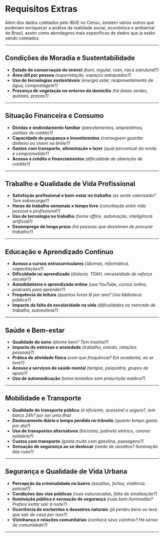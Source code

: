 # Requisitos Extras

Além dos dados coletados pelo IBGE no Censo, existem vários outros que poderiam enriquecer a análise da realidade social, econômica e ambiental do Brasil, assim como abordagens mais específicas de dados que ja estão sendo coletados.

---

## Condições de Moradia e Sustentabilidade
- **Estado de conservação do imóvel** *(bom, regular, ruim, risco estrutural?)*  
- **Área útil por pessoa** *(superlotação, espaços adequados?)*  
- **Uso de tecnologias sustentáveis** *(energia solar, reaproveitamento de água, compostagem?)*    
- **Presença de vegetação no entorno do domicílio** *(há áreas verdes, quintais, praças?)*  

---

## Situação Financeira e Consumo
- **Dívidas e endividamento familiar** *(parcelamentos, empréstimos, cartões de crédito?)*  
- **Capacidade de poupança e investimentos** *(conseguem guardar dinheiro ou vivem no limite?)*  
- **Gastos com transporte, alimentação e lazer** *(qual percentual da renda é comprometido?)*  
- **Acesso a crédito e financiamentos** *(dificuldade de obtenção de crédito?)*   

---

## Trabalho e Qualidade de Vida Profissional
- **Satisfação profissional e bem-estar no trabalho** *(se sente valorizado? Tem sobrecarga?)*  
- **Horas de trabalho semanais x tempo livre** *(conciliação entre vida pessoal e profissional?)*   
- **Uso de tecnologia no trabalho** *(home office, automação, inteligência artificial?)*  
- **Desemprego de longo prazo** *(há pessoas que desistiram de procurar trabalho?)*  

---

## Educação e Aprendizado Contínuo
- **Acesso a cursos extracurriculares** *(idiomas, informática, capacitações?)*  
- **Dificuldade no aprendizado** *(dislexia, TDAH, necessidade de reforço escolar?)*  
- **Autodidatismo e aprendizado online** *(usa YouTube, cursos online, podcasts para aprender?)*  
- **Frequência de leitura** *(quantos livros lê por ano? Usa biblioteca pública?)*  
- **Impacto da falta de escolaridade na vida** *(dificuldades no mercado de trabalho, autoestima?)*  

---

## Saúde e Bem-estar
- **Qualidade do sono** *(dorme bem? Tem insônia?)*  
- **Impacto do estresse e ansiedade** *(trabalho, estudo, relações pessoais?)*  
- **Prática de atividade física** *(com que frequência? Em academia, ao ar livre?)*  
- **Acesso a serviços de saúde mental** *(terapia, psiquiatra, grupos de apoio?)*  
- **Uso de automedicação** *(toma remédios sem prescrição médica?)*  

---

## Mobilidade e Transporte
- **Qualidade do transporte público** *(é eficiente, acessível e seguro?, tem barco 24h? por ser uma ilha)*  
- **Deslocamento diário e tempo perdido no trânsito** *(quanto tempo gasta por dia?)*  
- **Uso de transportes alternativos** *(bicicleta, patinete elétrico, carona solidária?)*  
- **Custos com transporte** *(gasta muito com gasolina, passagens?)*  
- **Sensação de segurança ao se deslocar** *(medo de assaltos? Iluminação das ruas?)*   

---

## Segurança e Qualidade de Vida Urbana
- **Percepção da criminalidade no bairro** *(assaltos, furtos, violência policial?)*  
- **Condições das vias públicas** *(ruas esburacadas, falta de sinalização?)*  
- **Iluminação pública e sensação de segurança** *(ruas bem iluminadas? Prefere evitar sair à noite?)*  
- **Ocorrência de enchentes e desastres naturais** *(já perdeu bens ou teve que sair de casa por isso?)*  
- **Vizinhança e relações comunitárias** *(conhece seus vizinhos? Há senso de comunidade?)*  

---
